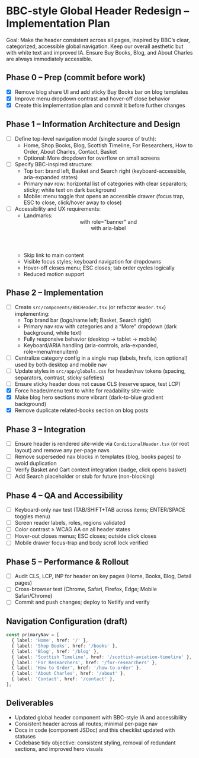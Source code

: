 # BBC-style Global Header Redesign – Implementation Plan

Goal: Make the header consistent across all pages, inspired by BBC’s clear, categorized, accessible global navigation. Keep our overall aesthetic but with white text and improved IA. Ensure Buy Books, Blog, and About Charles are always immediately accessible.

## Phase 0 – Prep (commit before work)
- [x] Remove blog share UI and add sticky Buy Books bar on blog templates
- [x] Improve menu dropdown contrast and hover-off close behavior
- [x] Create this implementation plan and commit it before further changes

## Phase 1 – Information Architecture and Design
- [ ] Define top-level navigation model (single source of truth):
  - Home, Shop Books, Blog, Scottish Timeline, For Researchers, How to Order, About Charles, Contact, Basket
  - Optional: More dropdown for overflow on small screens
- [ ] Specify BBC-inspired structure:
  - Top bar: brand left, Basket and Search right (keyboard-accessible, aria-expanded states)
  - Primary nav row: horizontal list of categories with clear separators; sticky; white text on dark background
  - Mobile: menu toggle that opens an accessible drawer (focus trap, ESC to close, click/hover away to close)
- [ ] Accessibility and UX requirements:
  - Landmarks: <header> with role="banner" and <nav> with aria-label
  - Skip link to main content
  - Visible focus styles; keyboard navigation for dropdowns
  - Hover-off closes menu; ESC closes; tab order cycles logically
  - Reduced motion support

## Phase 2 – Implementation
- [ ] Create `src/components/BBCHeader.tsx` (or refactor `Header.tsx`) implementing:
  - Top brand bar (logo/name left; Basket, Search right)
  - Primary nav row with categories and a “More” dropdown (dark background, white text)
  - Fully responsive behavior (desktop → tablet → mobile)
  - Keyboard/ARIA handling (aria-controls, aria-expanded, role=menu/menuitem)
- [ ] Centralize category config in a single map (labels, hrefs, icon optional) used by both desktop and mobile nav
- [ ] Update styles in `src/app/globals.css` for header/nav tokens (spacing, separators, contrast, sticky safeties)
- [ ] Ensure sticky header does not cause CLS (reserve space, test LCP)
- [x] Force header/menu text to white for readability site-wide
- [x] Make blog hero sections more vibrant (dark-to-blue gradient background)
- [x] Remove duplicate related-books section on blog posts

## Phase 3 – Integration
- [ ] Ensure header is rendered site-wide via `ConditionalHeader.tsx` (or root layout) and remove any per-page navs
- [ ] Remove superseded nav blocks in templates (blog, books pages) to avoid duplication
- [ ] Verify Basket and Cart context integration (badge, click opens basket)
- [ ] Add Search placeholder or stub for future (non-blocking)

## Phase 4 – QA and Accessibility
- [ ] Keyboard-only nav test (TAB/SHIFT+TAB across items; ENTER/SPACE toggles menu)
- [ ] Screen reader labels, roles, regions validated
- [ ] Color contrast ≥ WCAG AA on all header states
- [ ] Hover-out closes menus; ESC closes; outside click closes
- [ ] Mobile drawer focus-trap and body scroll lock verified

## Phase 5 – Performance & Rollout
- [ ] Audit CLS, LCP, INP for header on key pages (Home, Books, Blog, Detail pages)
- [ ] Cross-browser test (Chrome, Safari, Firefox, Edge; Mobile Safari/Chrome)
- [ ] Commit and push changes; deploy to Netlify and verify

## Navigation Configuration (draft)
```ts
const primaryNav = [
  { label: 'Home', href: '/' },
  { label: 'Shop Books', href: '/books' },
  { label: 'Blog', href: '/blog' },
  { label: 'Scottish Timeline', href: '/scottish-aviation-timeline' },
  { label: 'For Researchers', href: '/for-researchers' },
  { label: 'How to Order', href: '/how-to-order' },
  { label: 'About Charles', href: '/about' },
  { label: 'Contact', href: '/contact' },
];
```

## Deliverables
- Updated global header component with BBC-style IA and accessibility
- Consistent header across all routes; minimal per-page nav
- Docs in code (component JSDoc) and this checklist updated with statuses
- Codebase tidy objective: consistent styling, removal of redundant sections, and improved hero visuals



